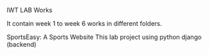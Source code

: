 IWT LAB Works

It contain week 1 to week 6 works in different folders.

SportsEasy: A Sports Website
  This lab project using python django (backend) 
